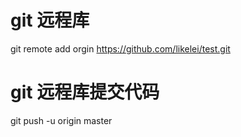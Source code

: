 # git 远程库
git remote add orgin https://github.com/likelei/test.git

# git 远程库提交代码
git push -u origin master
